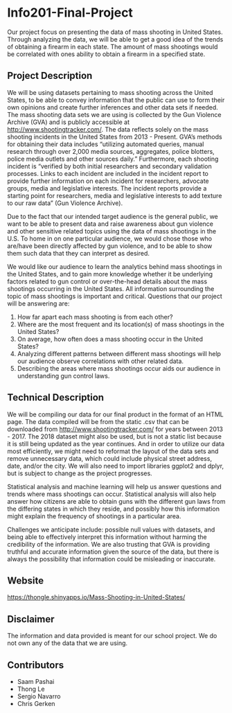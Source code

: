 # Info201-Final-Project

Our project focus on presenting the data of mass shooting in United States. Through analyzing the data, we will be able to get a good idea of the trends of obtaining a firearm in each state. The amount of mass shootings would be correlated with ones ability to obtain a firearm in a specified state.

## Project Description 
  We will be using datasets pertaining to mass shooting across the United States, to be able to convey information that the public can use to form their own opinions and create further inferences and other data sets if needed.  The mass shooting data sets we are using is collected by the Gun Violence Archive (GVA) and is publicly accessible at  http://www.shootingtracker.com/.  The data reflects solely on the mass shooting incidents in the United States from 2013 - Present.  GVA’s methods for obtaining their data includes “utilizing automated queries, manual research through over 2,000 media sources, aggregates, police blotters, police media outlets and other sources daily.”  Furthermore, each shooting incident is “verified by both initial researchers and secondary validation processes. Links to each incident are included in the incident report to provide further information on each incident for researchers, advocate groups, media and legislative interests. The incident reports provide a starting point for researchers, media and legislative interests to add texture to our raw data” (Gun Violence Archive).
  
  Due to the fact that our intended target audience is the general public, we want to be able to present data and raise awareness about gun violence and other sensitive related topics using the data of mass shootings in the U.S.  To home in on one particular audience, we would chose those who are/have been directly affected by gun violence, and to be able to show them such data that they can interpret as desired.
  
  We would like our audience to learn the analytics behind mass shootings in the United States, and to gain more knowledge whether it be underlying factors related to gun control or over-the-head details about the mass shootings occurring in the United States.  All information surrounding the topic of mass shootings is important and critical.
Questions that our project will be answering are:

1. How far apart each mass shooting is from each other?
2. Where are the most frequent and its location(s) of mass shootings in the United States?
3. On average, how often does a mass shooting occur in the United States?
4. Analyzing different patterns between different mass shootings will help our audience observe correlations with other related data. 
5. Describing the areas where mass shootings occur aids our audience in understanding gun control laws.

## Technical Description
  We will be compiling our data for our final product in the format of an HTML page.  The data compiled will be from the static .csv that can be downloaded from http://www.shootingtracker.com/ for years between 2013 - 2017.  The 2018 dataset might also be used, but is not a static list because it is still being updated as the year continues.  And in order to utilize our data most efficiently, we might need to reformat the layout of the data sets and remove unnecessary data, which could include physical street address, date, and/or the city.  We will also need to import libraries ggplot2 and dplyr, but is subject to change as the project progresses.
  
  Statistical analysis and machine learning will help us answer questions and trends where mass shootings can occur.  Statistical analysis will also help answer how citizens are able to obtain guns with the different gun laws from the differing states in which they reside, and possibly how this information might explain the frequency of shootings in a particular area.
  
  Challenges we anticipate include: possible null values with datasets, and being able to effectively interpret this information without harming the credibility of the information.  We are also trusting that GVA is providing truthful and accurate information given the source of the data, but there is always the possibility that information could be misleading or inaccurate.


## Website

https://thongle.shinyapps.io/Mass-Shooting-in-United-States/

## Disclaimer
The information and data provided is meant for our school project. We do not own any of the data that we are using. 

## Contributors
- Saam Pashai
- Thong Le
- Sergio Navarro
- Chris Gerken
